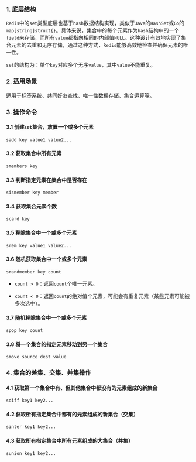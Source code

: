 ### 1. 底层结构

`Redis`中的`set`类型底层也基于`hash`数据结构实现，类似于`Java`的`HashSet`或`Go`的`map[string]struct{}`。具体来说，集合中的每个元素作为`hash`结构中的一个`field`来存储，而所有`value`都指向相同的内部值`NULL`。这种设计有效地实现了集合元素的去重和无序存储，通过这种方式，`Redis`能够高效地检查并确保元素的唯一性。

`set`的结构为：单个`key`对应多个无序`value`，其中`value`不能重复。

### 2. 适用场景

适用于标签系统、共同好友查找、唯一性数据存储、集合运算等。

### 3. 操作命令

#### 3.1 创建`set`集合，放置一个或多个元素

```shell
sadd key value1 value2...
```

#### 3.2 获取集合中所有元素

```shell
smembers key
```

#### 3.3 判断指定元素在集合中是否存在

```shell
sismember key member
```

#### 3.4 获取集合元素个数

```shell
scard key
```

#### 3.5 移除集合中一个或多个元素

```shell
srem key value1 value2...
```

#### 3.6 随机获取集合中一个或多个元素

```shell
srandmember key count
```

- `count > 0`：返回`count`个唯一元素。

- `count < 0`：返回`count`的绝对值个元素，可能会有重复元素（某些元素可能被多次选中）。

#### 3.7 随机移除集合中一个或多个元素

```shell
spop key count
```

#### 3.8 将一个集合的指定元素移动到另一个集合

```shell
smove source dest value
```

### 4. 集合的差集、交集、并集操作

#### 4.1 获取第一个集合中有、但其他集合中都没有的元素组成的新集合

```shell
sdiff key1 key2...
```

#### 4.2 获取所有指定集合中都有的元素组成的新集合（交集）

```shell
sinter key1 key2...
```

#### 4.3 获取所有指定集合中所有元素组成的大集合（并集）

```shell
sunion key1 key2...
```
